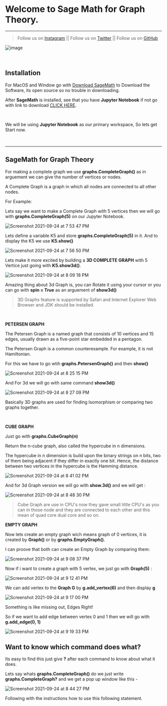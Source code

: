# Welcome to Sage Math for Graph Theory.

---
> Follow us on [Instagram](https://www.instagram.com/datascience.drgroot/) || 
> Follow us on [Twitter](https://twitter.com/DrGroot7) || 
> Follow us on [GitHub](https://github.com/Dr-Groot)

![image](https://user-images.githubusercontent.com/63160825/134688378-2bbf2822-38a2-4959-aa58-ef09630aea13.png)

<br />

## Installation

For MacOS and Window go with [Download SageMath](https://www.sagemath.org/download.html) to Download the Software, its open source so no trouble in downloading.

After **SageMath** is installed, see that you have **Jupyter Notebook** if not go with link to download [CLICK HERE](https://test-jupyter.readthedocs.io/en/latest/install.html).

<br />

We will be using **Jupyter Notebook** as our primary workspace, So lets get Start now.

<br />

---

## SageMath for Graph Theory

For making a complete graph we use **graphs.CompleteGraph()** as in arguement we can give the number of vertices or nodes.

 A Complete Graph is a graph in which all nodes are connected to all other nodes.

For Example:

Lets say we want to make a Complete Graph with 5 vertices then we will go with **graphs.CompleteGraph(5)** on our Jupyter Notebook.

![Screenshot 2021-09-24 at 7 53 47 PM](https://user-images.githubusercontent.com/63160825/134690696-44ace409-b013-4f96-81cc-27d8df47c7a9.png)

Lets define a variable K5 and store **graphs.CompleteGraph(5)** in it. And to display the K5 we use **K5.show()**

![Screenshot 2021-09-24 at 7 56 50 PM](https://user-images.githubusercontent.com/63160825/134691186-8331ed54-af11-47d3-8619-06bb58b1c956.png)

Lets make it more excited by building a **3D COMPLETE GRAPH** with 5 Vertice just going with **K5.show3d()**.

![Screenshot 2021-09-24 at 8 09 18 PM](https://user-images.githubusercontent.com/63160825/134693275-5e084a5f-3cac-4b5c-b60c-6c2e413aa8d5.png)

Amazing thing about 3d Graph is, you can Rotate it using your cursor or you can go with **spin = True** as an arguement of **show3d()**

> 3D Graphs feature is supported by Safari and Internet Explorer Web Browser and JDK should be installed.

<br />

**PETERSEN GRAPH**

The Petersen Graph is a named graph that consists of 10 vertices and 15 edges, usually drawn as a five-point star embedded in a pentagon.

The Petersen Graph is a common counterexample. For example, it is not Hamiltonian.

For this we have to go wtih **graphs.PetersenGraph()** and then **show()**

![Screenshot 2021-09-24 at 8 25 15 PM](https://user-images.githubusercontent.com/63160825/134695905-4b4454e0-a270-4889-b5b2-f8dcb9388475.png)

And For 3d we will go with same command **show3d()**

![Screenshot 2021-09-24 at 8 27 09 PM](https://user-images.githubusercontent.com/63160825/134696220-78620f6d-f42a-43d7-b8f8-fa0a6b43f263.png)

Basically 3D graphs are used for finding Isomorphism or comparing two graphs together.

<br />

**CUBE GRAPH**

Just go with **graphs.CubeGraph(n)**

Return the n-cube graph, also called the hypercube in n dimensions.

The hypercube in n dimension is build upon the binary strings on n bits, two of them being adjacent if they differ in exactly one bit.
Hence, the distance between two vertices in the hypercube is the Hamming distance.

![Screenshot 2021-09-24 at 8 41 02 PM](https://user-images.githubusercontent.com/63160825/134698392-b52d41b4-32c7-4a96-ae89-ffd6b6929c06.png)

And for 3d Graph version we will go with **show.3d()** and we will get :
 
![Screenshot 2021-09-24 at 8 48 30 PM](https://user-images.githubusercontent.com/63160825/134699520-1c93f7ab-e063-4f9e-b404-4111f41e4a38.png)

> Cube Graph are use in CPU's now they gave small little CPU's as you can in those node and they are connected to each other and this mean of quad core dual core and so on. 


**EMPTY GRAPH**

Now lets create an empty graph wich means graph of 0 vertices, it is created by **Graph()** or by **graphs.EmptyGraph()**.

I can proove that both can create an Empty Graph by comparing them:

![Screenshot 2021-09-24 at 9 08 37 PM](https://user-images.githubusercontent.com/63160825/134702573-0bf83132-4b01-4785-ab6c-30c80d51e7d4.png)


Now if i want to create a graph with 5 vertex, we just go with **Graph(5)** :

![Screenshot 2021-09-24 at 9 12 41 PM](https://user-images.githubusercontent.com/63160825/134703235-6dd2f3d3-75f4-4c61-bb25-ef9f65ae56b8.png)

We can add vertex to the **Graph G** by **g.add_vertex(6)** and then display **g** 

![Screenshot 2021-09-24 at 9 17 00 PM](https://user-images.githubusercontent.com/63160825/134703831-526eb967-b20c-4f5f-8d70-62873909c797.png)

Something is like missing out, Edges Right!

So if we want to add edge between vertex 0 and 1 then we will go with **g.add_edge(0, 1)**

![Screenshot 2021-09-24 at 9 19 33 PM](https://user-images.githubusercontent.com/63160825/134704195-21b20d15-bfc0-43f2-8f4a-c95107a8a9cc.png)



## Want to know which command does what?

Its easy to find this just give **?** after each command to know about what it does.

Lets say whats **graphs.CompleteGraph()** do we just write **graphs.CompleteGraph?** and we get a pop up window like this -

![Screenshot 2021-09-24 at 8 44 27 PM](https://user-images.githubusercontent.com/63160825/134698878-6ab1eada-f6fc-47f6-b397-29b00714ea9b.png)

Following with the instructions how to use this following statement.





